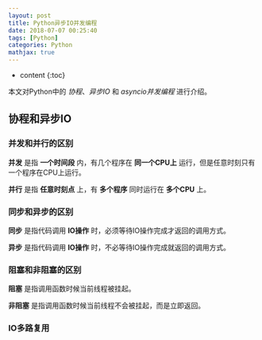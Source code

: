 ```yaml
---
layout: post
title: Python异步IO并发编程
date: 2018-07-07 00:25:40
tags: [Python]
categories: Python
mathjax: true
---
```


* content
{:toc}

本文对Python中的 *协程*、*异步IO* 和 *asyncio并发编程* 进行介绍。




## 协程和异步IO
### 并发和并行的区别
**并发** 是指 **一个时间段** 内，有几个程序在 **同一个CPU上** 运行，但是任意时刻只有一个程序在CPU上运行。

**并行** 是指 **任意时刻点** 上，有 **多个程序** 同时运行在 **多个CPU** 上。

### 同步和异步的区别
**同步** 是指代码调用 **IO操作** 时，必须等待IO操作完成才返回的调用方式。

**异步** 是指代码调用 **IO操作** 时，不必等待IO操作完成就返回的调用方式。

### 阻塞和非阻塞的区别
**阻塞** 是指调用函数时候当前线程被挂起。

**非阻塞** 是指调用函数时候当前线程不会被挂起，而是立即返回。

### IO多路复用